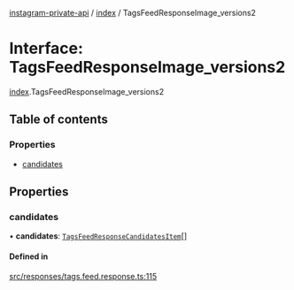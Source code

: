 [instagram-private-api](../../README.md) / [index](../../modules/index.md) / TagsFeedResponseImage_versions2

# Interface: TagsFeedResponseImage\_versions2

[index](../../modules/index.md).TagsFeedResponseImage_versions2

## Table of contents

### Properties

- [candidates](TagsFeedResponseImage_versions2.md#candidates)

## Properties

### candidates

• **candidates**: [`TagsFeedResponseCandidatesItem`](TagsFeedResponseCandidatesItem.md)[]

#### Defined in

[src/responses/tags.feed.response.ts:115](https://github.com/Nerixyz/instagram-private-api/blob/0e0721c/src/responses/tags.feed.response.ts#L115)
